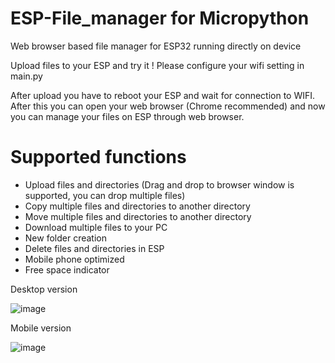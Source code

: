# ESP-File_manager for Micropython
 Web browser based file manager for ESP32 running directly on device

 Upload files to your ESP and try it !
 Please configure your wifi setting in main.py 

 After upload you have to reboot your ESP and wait for connection to WIFI. After this you can open your web browser (Chrome recommended) and now you can manage your files on ESP through web browser.


# Supported functions
- Upload files and directories (Drag and drop to browser window is supported, you can drop multiple files)
- Copy multiple files and directories to another directory
- Move multiple files and directories to another directory
- Download multiple files to your PC
- New folder creation
- Delete files and directories in ESP
- Mobile phone optimized
- Free space indicator



Desktop version

![image](https://github.com/user-attachments/assets/0b80c88d-ee03-41f2-830b-de1c3c327029)




Mobile version 

![image](https://github.com/user-attachments/assets/e8502d5f-aea0-4c75-8dc3-74eb2b57fa75)
